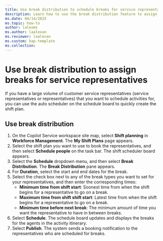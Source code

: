 ```yaml
---
title: Use break distribution to schedule breaks for service representatives
description: Learn how to use the break distribution feature to assign breaks for customer service representatives.
ms.date: 04/14/2025
ms.topic: how-to
author: lalexms
ms.author: laalexan
ms.reviewer: laalexan
ms.custom: bap-template
ms.collection:
---
```


# Use break distribution to assign breaks for service representatives

If you have a large volume of customer service representatives (service representatives or representatives) that you want to schedule activities for, you can use the auto scheduler on the schedule board to quickly create the shift plan.

## Use break distribution

1. On the Copilot Service workspace site map, select **Shift planning** in **Workforce Management**. The **My Shift Plans** page appears.
1. Select the shift plan you want to use to book the representatives, and then select **Schedule people** on the task bar. The shift scheduler board appears.
2. Select the **Schedule** dropdown menu, and then select **Break Distribution**. The **Break Distribution** pane appears.
1. For **Duration**, select the start and end dates for the break.
1. Select the check box next to any of the break types you want to set for your representatives, and then enter the corresponding times:
     - **Minimum time from shift start**: Soonest time from when the shift begins for a representative to go on a break.
     - **Maximum time from shift shift start**: Latest time from when the shift begins for a representative to go on a break.
     - **Minimum time before next break**: The minimum amount of time you want the representative to have in between breaks.
1. Select **Schedule**. The schedule board updates and displays the breaks for the agents in the activity itinerary.
1. Select **Publish**. The system sends a booking notification to the representatives who are scheduled for breaks.
   
